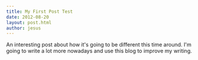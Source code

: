 ```yaml
---
title: My First Post Test
date: 2012-08-20
layout: post.html
author: jesus
---
```


An interesting post about how it's going to be different this time around. I'm going to write a lot more nowadays and use this blog to improve my writing.
